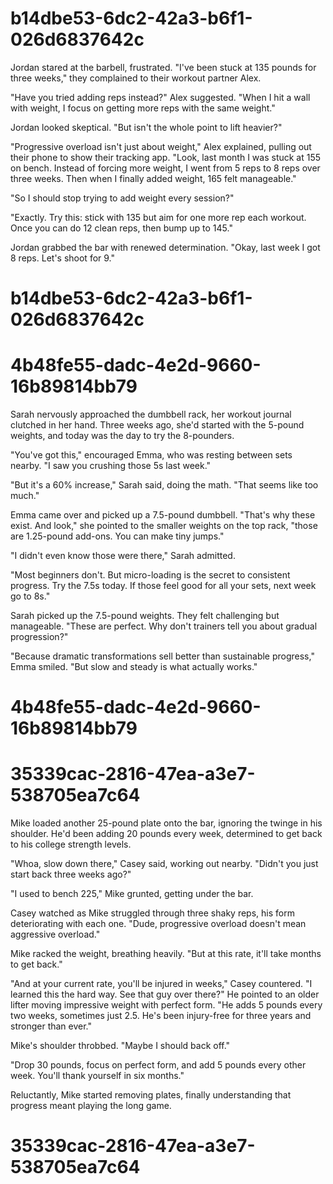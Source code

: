 

# b14dbe53-6dc2-42a3-b6f1-026d6837642c

Jordan stared at the barbell, frustrated. "I've been stuck at 135 pounds for three weeks," they complained to their workout partner Alex.

"Have you tried adding reps instead?" Alex suggested. "When I hit a wall with weight, I focus on getting more reps with the same weight."

Jordan looked skeptical. "But isn't the whole point to lift heavier?"

"Progressive overload isn't just about weight," Alex explained, pulling out their phone to show their tracking app. "Look, last month I was stuck at 155 on bench. Instead of forcing more weight, I went from 5 reps to 8 reps over three weeks. Then when I finally added weight, 165 felt manageable."

"So I should stop trying to add weight every session?"

"Exactly. Try this: stick with 135 but aim for one more rep each workout. Once you can do 12 clean reps, then bump up to 145."

Jordan grabbed the bar with renewed determination. "Okay, last week I got 8 reps. Let's shoot for 9."

# b14dbe53-6dc2-42a3-b6f1-026d6837642c



# 4b48fe55-dadc-4e2d-9660-16b89814bb79

Sarah nervously approached the dumbbell rack, her workout journal clutched in her hand. Three weeks ago, she'd started with the 5-pound weights, and today was the day to try the 8-pounders.

"You've got this," encouraged Emma, who was resting between sets nearby. "I saw you crushing those 5s last week."

"But it's a 60% increase," Sarah said, doing the math. "That seems like too much."

Emma came over and picked up a 7.5-pound dumbbell. "That's why these exist. And look," she pointed to the smaller weights on the top rack, "those are 1.25-pound add-ons. You can make tiny jumps."

"I didn't even know those were there," Sarah admitted.

"Most beginners don't. But micro-loading is the secret to consistent progress. Try the 7.5s today. If those feel good for all your sets, next week go to 8s."

Sarah picked up the 7.5-pound weights. They felt challenging but manageable. "These are perfect. Why don't trainers tell you about gradual progression?"

"Because dramatic transformations sell better than sustainable progress," Emma smiled. "But slow and steady is what actually works."

# 4b48fe55-dadc-4e2d-9660-16b89814bb79



# 35339cac-2816-47ea-a3e7-538705ea7c64

Mike loaded another 25-pound plate onto the bar, ignoring the twinge in his shoulder. He'd been adding 20 pounds every week, determined to get back to his college strength levels.

"Whoa, slow down there," Casey said, working out nearby. "Didn't you just start back three weeks ago?"

"I used to bench 225," Mike grunted, getting under the bar.

Casey watched as Mike struggled through three shaky reps, his form deteriorating with each one. "Dude, progressive overload doesn't mean aggressive overload."

Mike racked the weight, breathing heavily. "But at this rate, it'll take months to get back."

"And at your current rate, you'll be injured in weeks," Casey countered. "I learned this the hard way. See that guy over there?" He pointed to an older lifter moving impressive weight with perfect form. "He adds 5 pounds every two weeks, sometimes just 2.5. He's been injury-free for three years and stronger than ever."

Mike's shoulder throbbed. "Maybe I should back off."

"Drop 30 pounds, focus on perfect form, and add 5 pounds every other week. You'll thank yourself in six months."

Reluctantly, Mike started removing plates, finally understanding that progress meant playing the long game.

# 35339cac-2816-47ea-a3e7-538705ea7c64


